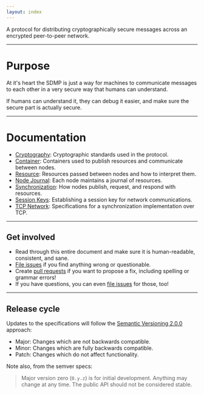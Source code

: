 ```yaml
---
layout: index
---
```



A protocol for distributing cryptographically secure messages across an encrypted
peer-to-peer network.

---

# Purpose

At it's heart the SDMP is just a way for machines to communicate messages to each
other in a very secure way that humans can understand.

If humans can understand it, they can debug it easier, and make sure the secure
part is actually secure.

---

# Documentation

* [Cryptography](/docs/cryptography/): Cryptographic standards used in the protocol.
* [Container](/docs/container/): Containers used to publish resources and communicate between nodes.
* [Resource](/docs/resource/): Resources passed between nodes and how to interpret them.
* [Node Journal](/docs/journal/): Each node maintains a journal of resources.
* [Synchronization](/docs/synchronization/): How nodes publish, request, and respond with resources.
* [Session Keys](/docs/session/): Establishing a session key for network communications.
* [TCP Network](/docs/tcp/): Specifications for a synchronization implementation over TCP.

---

## Get involved

* Read through this entire document and make sure it is human-readable, consistent, and sane.
* [File issues][issues] if you find anything wrong or questionable.
* Create [pull requests][pullrequest] if you want to propose a fix, including spelling
	or grammar errors!
* If you have questions, you can even [file issues][issues] for those, too!

---

## Release cycle

Updates to the specifications will follow the [Semantic Versioning 2.0.0][semver] approach:

* Major: Changes which are not backwards compatible.
* Minor: Changes which are fully backwards compatible.
* Patch: Changes which do not affect functionality.

Note also, from the semver specs:

> Major version zero (`0.y.z`) is for initial development. Anything may change at any
> time. The public API should not be considered stable.


[sdmprepo]: https://github.com/sdmp
[vol]: http://veryopenlicense.com/
[semver]: http://semver.org/
[issues]: https://github.com/sdmp/sdmp.github.io/issues
[pullrequest]: https://github.com/sdmp/sdmp.github.io/pulls

